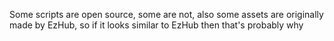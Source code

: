 Some scripts are open source, some are not, also some assets are originally made by EzHub, so if it looks similar to EzHub then that's probably why
